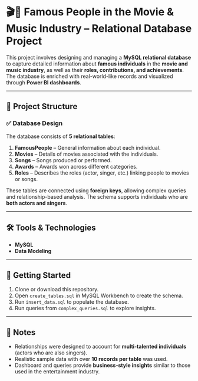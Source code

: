 # 🎬🎵 Famous People in the Movie & Music Industry – Relational Database Project

This project involves designing and managing a **MySQL relational database** to capture detailed information about **famous individuals** in the **movie and music industry**, as well as their **roles, contributions, and achievements**. The database is enriched with real-world-like records and visualized through **Power BI dashboards**.

---

## 📁 Project Structure

### ✅ Database Design

The database consists of **5 relational tables**:

1. **FamousPeople** – General information about each individual.
2. **Movies** – Details of movies associated with the individuals.
3. **Songs** – Songs produced or performed.
4. **Awards** – Awards won across different categories.
5. **Roles** – Describes the roles (actor, singer, etc.) linking people to movies or songs.

These tables are connected using **foreign keys**, allowing complex queries and relationship-based analysis. The schema supports individuals who are **both actors and singers**.


---

## 🛠 Tools & Technologies

- **MySQL**
- **Data Modeling**

---

## 🚀 Getting Started

1. Clone or download this repository.
2. Open `create_tables.sql` in MySQL Workbench to create the schema.
3. Run `insert_data.sql` to populate the database.
4. Run queries from `complex_queries.sql` to explore insights.


---

## 📌 Notes

- Relationships were designed to account for **multi-talented individuals** (actors who are also singers).
- Realistic sample data with over **10 records per table** was used.
- Dashboard and queries provide **business-style insights** similar to those used in the entertainment industry.

